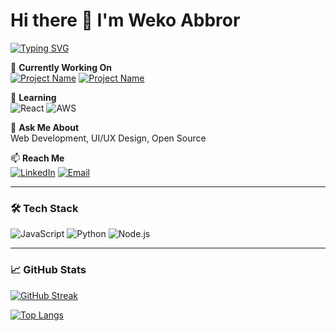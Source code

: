 # Hi there 👋 I'm Weko Abbror

[![Typing SVG](https://readme-typing-svg.demolab.com?font=Fira+Code&pause=1000&color=1A73E8&width=435&lines=Full-Stack+Developer;Open-Source+Enthusiast;Tech+Writer)](https://git.io/typing-svg)

🔭 **Currently Working On**  
[![Project Name](https://img.shields.io/badge/-Project_Name-1A73E8?style=flat&logo=github)](https://github.com/yourusername/project)
[![Project Name](https://img.shields.io/badge/-Another_Project-1A73E8?style=flat&logo=gitlab)](https://gitlab.com/yourproject)

🌱 **Learning**  
![React](https://img.shields.io/badge/-React-61DAFB?style=flat&logo=react&logoColor=white)
![AWS](https://img.shields.io/badge/-AWS-232F3E?style=flat&logo=amazon-aws)

💬 **Ask Me About**  
Web Development, UI/UX Design, Open Source

📫 **Reach Me**  
[![LinkedIn](https://img.shields.io/badge/-LinkedIn-0A66C2?style=flat&logo=linkedin)](https://linkedin.com/in/yourprofile)
[![Email](https://img.shields.io/badge/-Email-EA4335?style=flat&logo=gmail)](mailto:youremail@domain.com)

---

### 🛠️ Tech Stack
![JavaScript](https://img.shields.io/badge/-JavaScript-F7DF1E?style=flat&logo=javascript&logoColor=black)
![Python](https://img.shields.io/badge/-Python-3776AB?style=flat&logo=python&logoColor=white)
![Node.js](https://img.shields.io/badge/-Node.js-339933?style=flat&logo=node.js&logoColor=white)

---

### 📈 GitHub Stats
[![GitHub Streak](https://streak-stats.demolab.com?user=yourusername&theme=default)](https://git.io/streak-stats)

[![Top Langs](https://github-readme-stats.vercel.app/api/top-langs/?username=yourusername&layout=compact)](https://github.com/anuraghazra/github-readme-stats)
